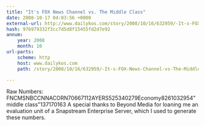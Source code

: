 ```yaml
---
title: "It's FOX News Channel vs. The Middle Class"
date: 2008-10-17 04:03:56 +0000
external-url: http://www.dailykos.com/story/2008/10/16/632959/-It-s-FOX-News-Channel-vs-The-Middle-Class
hash: 976979332f3cc7d5d8f15455fd2d7e92
annum:
    year: 2008
    month: 10
url-parts:
    scheme: http
    host: www.dailykos.com
    path: /story/2008/10/16/632959/-It-s-FOX-News-Channel-vs-The-Middle-Class

---
```



  Raw Numbers:
  FNCMSNBCCNNACORN70667112AYERS525340279Economy8261032954"middle class"137170163
  A special thanks to Beyond Media for loaning me an evaluation unit of a Snapstream Enterprise Server, which I used to generate these numbers.
